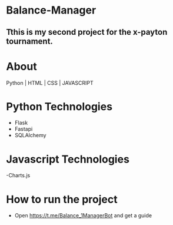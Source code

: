 # Balance-Manager
## Tthis is my second project for the x-payton tournament.


# About
Python
| HTML
| CSS
| JAVASCRIPT

# Python Technologies
- Flask
- Fastapi
- SQLAlchemy

# Javascript Technologies
-Charts.js


# How to run the project
- Open https://t.me/Balance_1ManagerBot and get a guide
